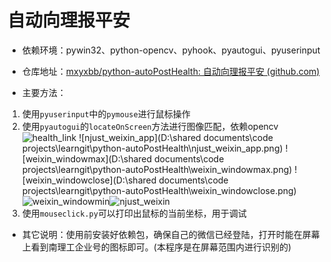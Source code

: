 # 自动向理报平安

- 依赖环境：pywin32、python-opencv、pyhook、pyautogui、pyuserinput

- 仓库地址：[mxyxbb/python-autoPostHealth: 自动向理报平安 (github.com)](https://github.com/mxyxbb/python-autoPostHealth)

- 主要方法：

1. 使用`pyuserinput`中的`pymouse`进行鼠标操作
2. 使用`pyautogui`的`locateOnScreen`方法进行图像匹配，依赖opencv
   ![health_link](https://i.loli.net/2021/08/03/IROnh3UFWHTfzEC.png) ![njust_weixin_app](D:\shared documents\code projects\learngit\python-autoPostHealth\njust_weixin_app.png) ![weixin_windowmax](D:\shared documents\code projects\learngit\python-autoPostHealth\weixin_windowmax.png) ![weixin_windowclose](D:\shared documents\code projects\learngit\python-autoPostHealth\weixin_windowclose.png) ![weixin_windowmin](https://i.loli.net/2021/08/03/bcPL7qGvOASZItR.png)![njust_weixin](https://i.loli.net/2021/08/03/123eutl597RXfSy.png)
3. 使用`mouseclick.py`可以打印出鼠标的当前坐标，用于调试

- 其它说明：使用前安装好依赖包，确保自己的微信已经登陆，打开时能在屏幕上看到南理工企业号的图标即可。(本程序是在屏幕范围内进行识别的)